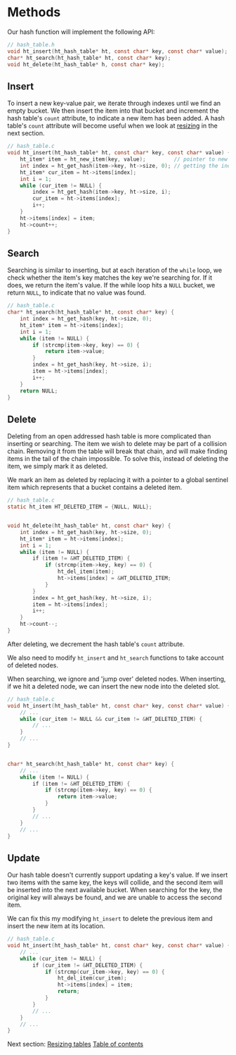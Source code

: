 # Methods

Our hash function will implement the following API:

```c
// hash_table.h
void ht_insert(ht_hash_table* ht, const char* key, const char* value);
char* ht_search(ht_hash_table* ht, const char* key);
void ht_delete(ht_hash_table* h, const char* key);
```

## Insert

To insert a new key-value pair, we iterate through indexes until we find an
empty bucket. We then insert the item into that bucket and increment the hash
table's `count` attribute, to indicate a new item has been added. A hash table's
`count` attribute will become useful when we look at [resizing](/06-resizing) in
the next section.

```c
// hash_table.c
void ht_insert(ht_hash_table* ht, const char* key, const char* value) {
    ht_item* item = ht_new_item(key, value);         // pointer to new item created by ht_new_item funtion
    int index = ht_get_hash(item->key, ht->size, 0); // getting the index upon hashing
    ht_item* cur_item = ht->items[index];            
    int i = 1;
    while (cur_item != NULL) {
        index = ht_get_hash(item->key, ht->size, i);
        cur_item = ht->items[index];
        i++;
    } 
    ht->items[index] = item;
    ht->count++;
}
```

## Search

Searching is similar to inserting, but at each iteration of the `while` loop,
we check whether the item's key matches the key we're searching for. If it does,
we return the item's value. If the while loop hits a `NULL` bucket, we return
`NULL`, to indicate that no value was found.

```c
// hash_table.c
char* ht_search(ht_hash_table* ht, const char* key) {
    int index = ht_get_hash(key, ht->size, 0);
    ht_item* item = ht->items[index];
    int i = 1;
    while (item != NULL) {
        if (strcmp(item->key, key) == 0) {
            return item->value;
        }
        index = ht_get_hash(key, ht->size, i);
        item = ht->items[index];
        i++;
    } 
    return NULL;
}
```

## Delete

Deleting from an open addressed hash table is more complicated than inserting or
searching. The item we wish to delete may be part of a collision chain. Removing
it from the table will break that chain, and will make finding items in the tail
of the chain impossible. To solve this, instead of deleting the item, we
simply mark it as deleted.

We mark an item as deleted by replacing it with a pointer to a global sentinel
item which represents that a bucket contains a deleted item.

```c
// hash_table.c
static ht_item HT_DELETED_ITEM = {NULL, NULL};


void ht_delete(ht_hash_table* ht, const char* key) {
    int index = ht_get_hash(key, ht->size, 0);
    ht_item* item = ht->items[index];
    int i = 1;
    while (item != NULL) {
        if (item != &HT_DELETED_ITEM) {
            if (strcmp(item->key, key) == 0) {
                ht_del_item(item);
                ht->items[index] = &HT_DELETED_ITEM;
            }
        }
        index = ht_get_hash(key, ht->size, i);
        item = ht->items[index];
        i++;
    } 
    ht->count--;
}
```
After deleting, we decrement the hash table's `count` attribute.

We also need to modify `ht_insert` and `ht_search` functions to take account of
deleted nodes.

When searching, we ignore and 'jump over' deleted nodes. When inserting, if we
hit a deleted node, we can insert the new node into the deleted slot.

```c
// hash_table.c
void ht_insert(ht_hash_table* ht, const char* key, const char* value) {
    // ...
    while (cur_item != NULL && cur_item != &HT_DELETED_ITEM) {
        // ...
    }
    // ...
}


char* ht_search(ht_hash_table* ht, const char* key) {
    // ...
    while (item != NULL) {
        if (item != &HT_DELETED_ITEM) { 
            if (strcmp(item->key, key) == 0) {
                return item->value;
            }
        }
        // ...
    }
    // ...
}
```

## Update

Our hash table doesn't currently support updating a key's value. If we insert
two items with the same key, the keys will collide, and the second item will be
inserted into the next available bucket. When searching for the key, the
original key will always be found, and we are unable to access the second item.

We can fix this my modifying `ht_insert` to delete the previous item and insert
the new item at its location.

```c
// hash_table.c
void ht_insert(ht_hash_table* ht, const char* key, const char* value) {
    // ...
    while (cur_item != NULL) {
        if (cur_item != &HT_DELETED_ITEM) {
            if (strcmp(cur_item->key, key) == 0) {
                ht_del_item(cur_item);
                ht->items[index] = item;
                return;
            }
        }
        // ...
    } 
    // ...
}
```

Next section: [Resizing tables](/06-resizing)
[Table of contents](https://github.com/jamesroutley/write-a-hash-table#contents)
